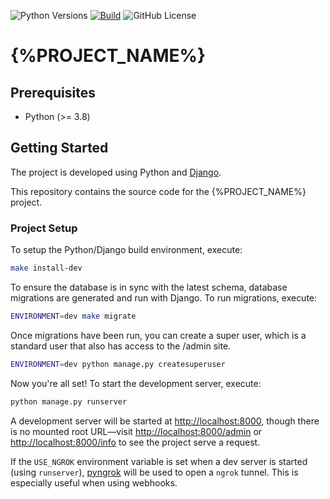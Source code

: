 ![Python Versions](https://img.shields.io/badge/python-%203.8%20|%203.9%20|%203.10%20|%203.11%20-blue)
[![Build](https://img.shields.io/github/actions/workflow/status/{%PROJECT_GITHUB_USER%}/{%PROJECT_ID%}/build.yml)](https://github.com/{%PROJECT_GITHUB_USER%}/{%PROJECT_ID%}/actions/workflows/build.yml)
![GitHub License](https://img.shields.io/github/license/{%PROJECT_GITHUB_USER%}/{%PROJECT_ID%})

# {%PROJECT_NAME%}

## Prerequisites

- Python (>= 3.8)

## Getting Started
The project is developed using Python and [Django](https://www.djangoproject.com).

This repository contains the source code for the {%PROJECT_NAME%} project.

### Project Setup
To setup the Python/Django build environment, execute:

```sh
make install-dev
```

To ensure the database is in sync with the latest schema, database migrations are generated and run with Django. To run migrations, execute:

```sh
ENVIRONMENT=dev make migrate
```

Once migrations have been run, you can create a super user, which is a standard user that also has access to the /admin site.

```sh
ENVIRONMENT=dev python manage.py createsuperuser
```

Now you're all set! To start the development server, execute:

```sh
python manage.py runserver
```

A development server will be started at <http://localhost:8000>, though there is no mounted root URL—visit
<http://localhost:8000/admin> or <http://localhost:8000/info> to see the project serve a request.

If the `USE_NGROK` environment variable is set when a dev server is started (using `runserver`),
[pyngrok](https://github.com/alexdlaird/pyngrok) will be used to open a `ngrok` tunnel. This is especially useful when
using webhooks.

